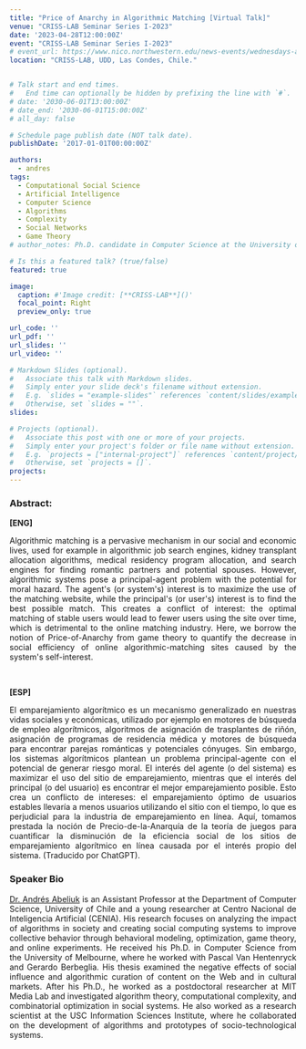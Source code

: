 ```yaml
---
title: "Price of Anarchy in Algorithmic Matching [Virtual Talk]"
venue: "CRISS-LAB Seminar Series I-2023"
date: '2023-04-28T12:00:00Z'
event: "CRISS-LAB Seminar Series I-2023"
# event_url: https://www.nico.northwestern.edu/news-events/wednesdays-at-nico/speakers-2021.html
location: "CRISS-LAB, UDD, Las Condes, Chile."


# Talk start and end times.
#   End time can optionally be hidden by prefixing the line with `#`.
# date: '2030-06-01T13:00:00Z'
# date_end: '2030-06-01T15:00:00Z'
# all_day: false

# Schedule page publish date (NOT talk date).
publishDate: '2017-01-01T00:00:00Z'

authors: 
  - andres
tags: 
  - Computational Social Science
  - Artificial Intelligence
  - Computer Science
  - Algorithms
  - Complexity 
  - Social Networks
  - Game Theory
# author_notes: Ph.D. candidate in Computer Science at the University of Toulouse.

# Is this a featured talk? (true/false)
featured: true

image:
  caption: #'Image credit: [**CRISS-LAB**]()'
  focal_point: Right
  preview_only: true

url_code: ''
url_pdf: ''
url_slides: ''
url_video: ''

# Markdown Slides (optional).
#   Associate this talk with Markdown slides.
#   Simply enter your slide deck's filename without extension.
#   E.g. `slides = "example-slides"` references `content/slides/example-slides.md`.
#   Otherwise, set `slides = ""`.
slides:

# Projects (optional).
#   Associate this post with one or more of your projects.
#   Simply enter your project's folder or file name without extension.
#   E.g. `projects = ["internal-project"]` references `content/project/deep-learning/index.md`.
#   Otherwise, set `projects = []`.
projects:
---
```


<head>
<script src="https://cdn.jsdelivr.net/npm/add-to-calendar-button@2" async defer></script>

</head>


<div>
<add-to-calendar-button
  name="Price of Anarchy in Algorithmic Matching. By Andrés Abeliuk, Ph.D. at CRISS-LAB (Via Zoom)"
  description="Zoom link: https://udd.zoom.us/j/82674667828?pwd=amlmNlk3R0hPZzlFOTRYY2tZRW9Gdz09"
  startDate="2023-04-28"
  endDate="2023-04-28"
  startTime="11:00"
  endTime="12:30"
  location="Virtual"
  options="['Apple','Google','iCal','Microsoft365','Outlook.com','Yahoo']"
  timeZone="America/Santiago"
  trigger="click"
  inline
  listStyle="modal"
  iCalFileName="Reminder-Event"
  >
</add-to-calendar-button>
</div>

### Abstract:
<div>

**[ENG]**
<p align="justify"> 
Algorithmic matching is a pervasive mechanism in our social and economic lives, used for example in algorithmic job search engines, kidney transplant allocation algorithms, medical residency program allocation, and search engines for finding romantic partners and potential spouses. However, algorithmic systems pose a principal-agent problem with the potential for moral hazard. The agent's (or system's) interest is to maximize the use of the matching website, while the principal's (or user's) interest is to find the best possible match. This creates a conflict of interest:  the optimal matching of stable users would lead to fewer users using the site over time, which is detrimental to the online matching industry. Here, we borrow the notion of Price-of-Anarchy from game theory to quantify the decrease in social efficiency of online algorithmic-matching sites caused by the system's self-interest.
</p>
<br>

**[ESP]**
<p align="justify"> 
El emparejamiento algorítmico es un mecanismo generalizado en nuestras vidas sociales y económicas, utilizado por ejemplo en motores de búsqueda de empleo algorítmicos, algoritmos de asignación de trasplantes de riñón, asignación de programas de residencia médica y motores de búsqueda para encontrar parejas románticas y potenciales cónyuges. Sin embargo, los sistemas algorítmicos plantean un problema principal-agente con el potencial de generar riesgo moral. El interés del agente (o del sistema) es maximizar el uso del sitio de emparejamiento, mientras que el interés del principal (o del usuario) es encontrar el mejor emparejamiento posible. Esto crea un conflicto de intereses: el emparejamiento óptimo de usuarios estables llevaría a menos usuarios utilizando el sitio con el tiempo, lo que es perjudicial para la industria de emparejamiento en línea. Aquí, tomamos prestada la noción de Precio-de-la-Anarquía de la teoría de juegos para cuantificar la disminución de la eficiencia social de los sitios de emparejamiento algorítmico en línea causada por el interés propio del sistema. (Traducido por ChatGPT).
</p>

### Speaker Bio
<p align="justify"> <a href="https://scholar.google.com/citations?user=qKqH1lcAAAAJ&hl=es&oi=ao" target="_blank">Dr. Andrés Abeliuk</a> is an Assistant Professor at the Department of Computer Science, University of Chile and a young researcher at Centro Nacional de Inteligencia Artificial (CENIA). His research focuses on analyzing the impact of algorithms in society and creating social computing systems to improve collective behavior through behavioral modeling, optimization, game theory, and online experiments. He received his Ph.D. in Computer Science from the University of Melbourne, where he worked with Pascal Van Hentenryck and Gerardo Berbeglia. His thesis examined the negative effects of social influence and algorithmic curation of content on the Web and in cultural markets. After his Ph.D., he worked as a postdoctoral researcher at MIT Media Lab and investigated algorithm theory, computational complexity, and combinatorial optimization in social systems. He also worked as a research scientist at the USC Information Sciences Institute, where he collaborated on the development of algorithms and prototypes of socio-technological systems.</p>

</div>

